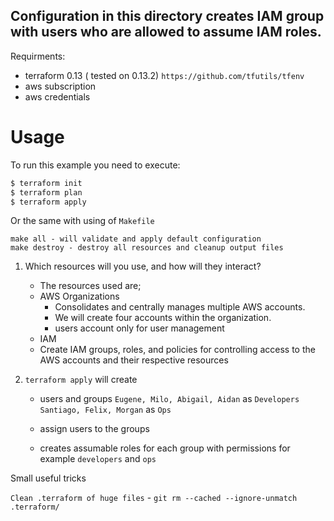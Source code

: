## Configuration in this directory creates IAM group with users who are allowed to assume IAM roles.

Requirments: 
 - terraform 0.13 ( tested on 0.13.2) `https://github.com/tfutils/tfenv`
 - aws subscription
 - aws credentials

# Usage

To run this example you need to execute:

```bash
$ terraform init
$ terraform plan
$ terraform apply
```

Or the same with using of `Makefile`

```
make all - will validate and apply default configuration 
make destroy - destroy all resources and cleanup output files
```

1. Which resources will you use, and how will they interact?
     * The resources used are;
     * AWS Organizations
       - Consolidates and centrally manages multiple AWS accounts.
       - We will create four accounts within the organization.
       - users account only for user management
      * IAM
    - Create IAM groups, roles, and policies for controlling access to the AWS accounts and their respective resources

2. `terraform apply` will create 

   - users and groups 
     `Eugene, Milo, Abigail, Aidan` as `Developers` 
     `Santiago, Felix, Morgan`      as `Ops`

   - assign users to the groups
   - creates assumable roles for each group with permissions for example
     `developers` and `ops` 
   
   
  










Small useful tricks 

`Clean .terraform of huge files` - `git rm --cached --ignore-unmatch .terraform/`

